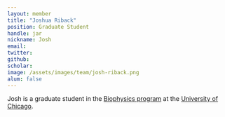 ```yaml
---
layout: member
title: "Joshua Riback"
position: Graduate Student
handle: jar
nickname: Josh
email: 
twitter: 
github: 
scholar: 
image: /assets/images/team/josh-riback.png
alum: false
---
```

Josh is a graduate student in the [Biophysics program][1] at the [University of Chicago][2].

[1]: http://biophysics.uchicago.edu
[2]: http://www.uchicago.edu
